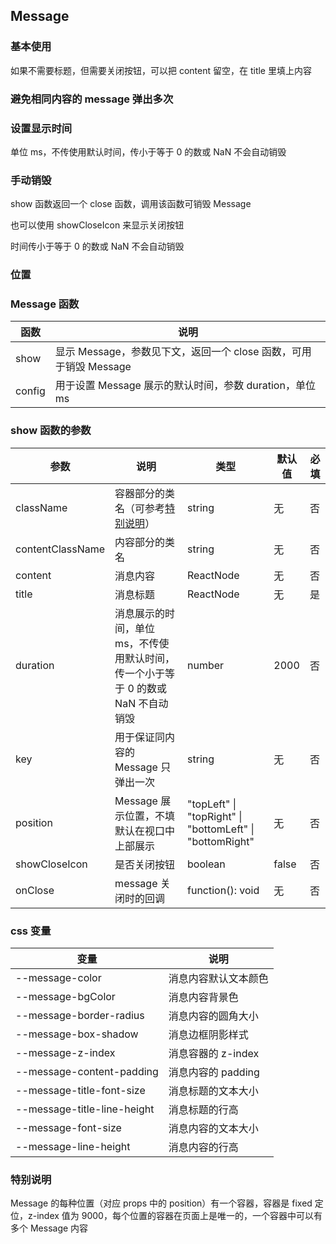 ## Message

### 基本使用

如果不需要标题，但需要关闭按钮，可以把 content 留空，在 title 里填上内容

<code src="../demo/message/message1.tsx"></code>

### 避免相同内容的 message 弹出多次

<code src="../demo/message/message2.tsx"></code>

### 设置显示时间

单位 ms，不传使用默认时间，传小于等于 0 的数或 NaN 不会自动销毁

<code src="../demo/message/message3.tsx"></code>

### 手动销毁

show 函数返回一个 close 函数，调用该函数可销毁 Message

也可以使用 showCloseIcon 来显示关闭按钮

时间传小于等于 0 的数或 NaN 不会自动销毁

<code src="../demo/message/message4.tsx"></code>

### 位置

<code src="../demo/message/message5.tsx"></code>

### Message 函数

| 函数   | 说明                                                              |
| ------ | ----------------------------------------------------------------- |
| show   | 显示 Message，参数见下文，返回一个 close 函数，可用于销毁 Message |
| config | 用于设置 Message 展示的默认时间，参数 duration，单位 ms           |

### show 函数的参数

| 参数             | 说明                                                                              | 类型                                                     | 默认值 | 必填 |
| ---------------- | --------------------------------------------------------------------------------- | -------------------------------------------------------- | ------ | ---- |
| className        | 容器部分的类名（可参考[特别说明](#特别说明)）                                     | string                                                   | 无     | 否   |
| contentClassName | 内容部分的类名                                                                    | string                                                   | 无     | 否   |
| content          | 消息内容                                                                          | ReactNode                                                | 无     | 否   |
| title            | 消息标题                                                                          | ReactNode                                                | 无     | 是   |
| duration         | 消息展示的时间，单位 ms，不传使用默认时间，传一个小于等于 0 的数或 NaN 不自动销毁 | number                                                   | 2000   | 否   |
| key              | 用于保证同内容的 Message 只弹出一次                                               | string                                                   | 无     | 否   |
| position         | Message 展示位置，不填默认在视口中上部展示                                        | "topLeft" \| "topRight" \| "bottomLeft" \| "bottomRight" | 无     | 否   |
| showCloseIcon    | 是否关闭按钮                                                                      | boolean                                                  | false  | 否   |
| onClose          | message 关闭时的回调                                                              | function(): void                                         | 无     | 否   |

### css 变量

| 变量                        | 说明                 |
| --------------------------- | -------------------- |
| --message-color             | 消息内容默认文本颜色 |
| --message-bgColor           | 消息内容背景色       |
| --message-border-radius     | 消息内容的圆角大小   |
| --message-box-shadow        | 消息边框阴影样式     |
| --message-z-index           | 消息容器的 z-index   |
| --message-content-padding   | 消息内容的 padding   |
| --message-title-font-size   | 消息标题的文本大小   |
| --message-title-line-height | 消息标题的行高       |
| --message-font-size         | 消息内容的文本大小   |
| --message-line-height       | 消息内容的行高       |

### 特别说明

Message 的每种位置（对应 props 中的 position）有一个容器，容器是 fixed 定位，z-index 值为 9000，每个位置的容器在页面上是唯一的，一个容器中可以有多个 Message 内容
